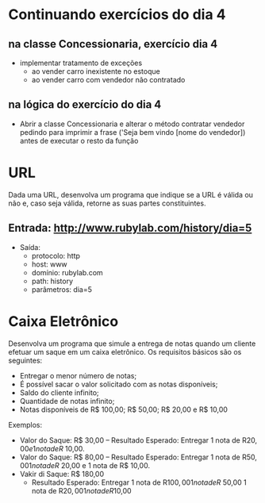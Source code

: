 # Continuando exercícios do dia 4

## na classe Concessionaria, exercício dia 4
  * implementar tratamento de exceções
    * ao vender carro inexistente no estoque
    * ao vender carro com vendedor não contratado

## na lógica do exercício do dia 4
  * Abrir a classe Concessionaria e alterar o método contratar vendedor pedindo para imprimir a frase ('Seja bem vindo [nome do vendedor]) antes de executar o resto da função

# URL

Dada uma URL, desenvolva um programa que indique se a URL é válida ou não e, caso seja válida, retorne as suas partes constituintes.

## Entrada: http://www.rubylab.com/history/dia=5
  - Saída:
    - protocolo: http
    - host: www
    - domínio: rubylab.com
    - path: history
    - parâmetros: dia=5

# Caixa Eletrônico

Desenvolva um programa que simule a entrega de notas quando um cliente efetuar um saque em um caixa eletrônico. Os requisitos básicos são os seguintes:
  - Entregar o menor número de notas;
  - É possível sacar o valor solicitado com as notas disponíveis;
  - Saldo do cliente infinito;
  - Quantidade de notas infinito;
  - Notas disponíveis de R$ 100,00; R$ 50,00; R$ 20,00 e R$ 10,00

Exemplos:
  - Valor do Saque: R$ 30,00
    – Resultado Esperado: Entregar 1 nota de R$20,00 e 1 nota de R$ 10,00.
  - Valor do Saque: R$ 80,00
    – Resultado Esperado: Entregar 1 nota de R$50,00 1 nota de R$ 20,00 e 1 nota de R$ 10,00.
  - Vakir di Saque: R$ 180,00
    - Resultado Esperado: Entregar 1 nota de R$100,00 1 nota de R$ 50,00 1 nota de R$20,00 1 nota de R$10,00
